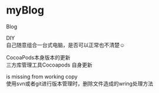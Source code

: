 # myBlog

Blog 

DIY   	
	自己随意组合一台式电脑，是否可以正常也不清楚☺


CocoaPods本身版本的更新			
	三方库管理工具Cocoapods 自身更新
	

is missing from working copy		
	使用svn或者git进行版本管理时，删除文件造成的wring处理方法
